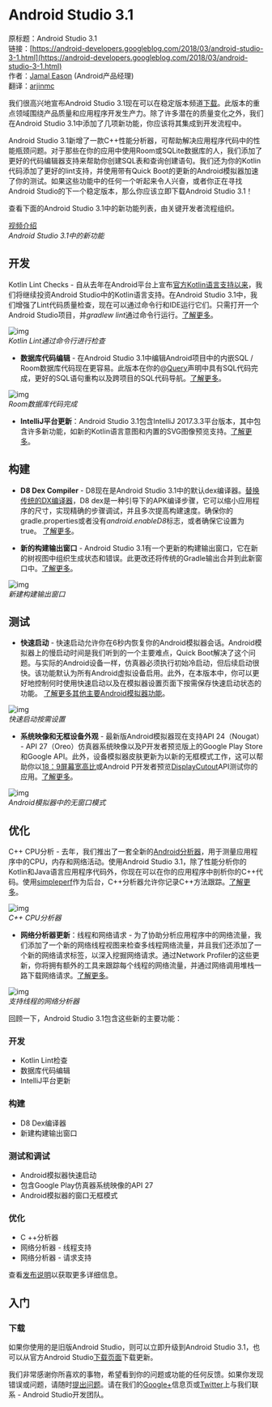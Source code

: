 # Android Studio 3.1

原标题：Android Studio 3.1  
链接：[https://android-developers.googleblog.com/2018/03/android-studio-3-1.html](https://android-developers.googleblog.com/2018/03/android-studio-3-1.html)  
作者：[Jamal Eason](https://www.google.com/+JamalEason) (Android产品经理)  
翻译：[arjinmc](https:github.com/arjinmc)    

我们很高兴地宣布Android Studio 3.1现在可以在稳定版本频道[下载](https://developer.android.com/studio/index.html)。此版本的重点领域围绕产品质量和应用程序开发生产力。除了许多潜在的质量变化之外，我们在Android Studio 3.1中添加了几项新功能，你应该将其集成到开发流程中。

Android Studio 3.1新增了一款C++性能分析器，可帮助解决应用程序代码中的性能瓶颈问题。对于那些在你的应用中使用Room或SQLite数据库的人，我们添加了更好的代码编辑器支持来帮助你创建SQL表和查询创建语句。我们还为你的Kotlin代码添加了更好的lint支持，并使用带有Quick Boot的更新的Android模拟器加速了你的测试。如果这些功能中的任何一个听起来令人兴奋，或者你正在寻找Android Studio的下一个稳定版本，那么你应该立即下载Android Studio 3.1！

查看下面的Android Studio 3.1中的新功能列表，由关键开发者流程组织。

[视频介绍](https://youtu.be/nnnW0nehPEA)  
<i>Android Studio 3.1中的新功能</i>

## 开发

Kotlin Lint Checks - 自从去年在Android平台上宣布[官方Kotlin语言支持以来](https://android-developers.googleblog.com/2017/05/android-announces-support-for-kotlin.html)，我们将继续投资Android Studio中的Kotlin语言支持。在Android Studio 3.1中，我们增强了Lint代码质量检查，现在可以通过命令行和IDE运行它们。只需打开一个Android Studio项目，并<i>gradlew lint</i>通过命令行运行。[了解更多](https://developer.android.com/studio/write/lint.html#commandline)。

![img](../images/2018.3.26.1.png)  
<i>Kotlin Lint通过命令行进行检查</i>

* <strong>数据库代码编辑</strong> - 在Android Studio 3.1中编辑Android项目中的内嵌SQL / Room数据库代码现在更容易。此版本在你的@[Query](https://developer.android.com/training/data-storage/room/accessing-data.html#query)声明中具有SQL代码完成，更好的SQL语句重构以及跨项目的SQL代码导航。[了解更多](https://developer.android.com/studio/releases/index.html#codingide)。

![img](../images/2018.3.26.2.png)  
<i>Room数据库代码完成</i>

* <strong>IntelliJ平台更新</strong>：Android Studio 3.1包含IntelliJ 2017.3.3平台版本，其中包含许多新功能，如新的Kotlin语言意图和内置的SVG图像预览支持。[了解更多](https://www.jetbrains.com/idea/whatsnew/#v2017-3)。

## 构建

* <strong>D8 Dex Compiler</strong> - D8现在是Android Studio 3.1中的默认dex编译器。[替换传统的DX编译器](https://android-developers.googleblog.com/2017/08/next-generation-dex-compiler-now-in.html)，D8 dex是一种引导下的APK编译步骤，它可以缩小应用程序的尺寸，实现精确的步骤调试，并且多次提高构建速度。确保你的gradle.properties或者没有<i>android.enableD8</i>标志，或者确保它设置为true。 [了解更多](https://developer.android.com/studio/releases/gradle-plugin.html#D8)。

* <strong>新的构建输出窗口</strong> - Android Studio 3.1有一个更新的构建输出窗口，它在新的树视图中组织生成状态和错误。此更改还将传统的Gradle输出合并到此新窗口中。[了解更多](http://d.android.com/studio/run/index.html#gradle-console)。

![img](../images/2018.3.26.3.png)  
<i>新建构建输出窗口</i>

## 测试

* <strong>快速启动</strong> - 快速启动允许你在6秒内恢复你的Android模拟器会话。Android模拟器上的慢启动时间是我们听到的一个主要难点，Quick Boot解决了这个问题。与实际的Android设备一样，仿真器必须执行初始冷启动，但后续启动很快。该功能默认为所有Android虚拟设备启用。此外，在本版本中，你可以更好地控制何时使用快速启动以及在模拟器设置页面下按需保存快速启动状态的功能。 [了解更多其他主要Android模拟器功能](https://android-developers.googleblog.com/2017/12/quick-boot-top-features-in-android.html)。

![img](../images/2018.3.26.4.png)  
<i>快速启动按需设置</i>

* <strong>系统映像和无框设备外观</strong> - 最新版Android模拟器现在支持API 24（Nougat） - API 27（Oreo）仿真器系统映像以及P开发者预览版上的Google Play Store和Google API。此外，设备模拟器皮肤更新为以新的无框模式工作，这可以帮助你以[18：9屏幕宽高比](https://android-developers.googleblog.com/2017/03/update-your-app-to-take-advantage-of.html)或Android P开发者预览[DisplayCutout](https://developer.android.com/reference/android/view/DisplayCutout.html)API测试你的应用。[了解更多](https://developer.android.com/studio/releases/emulator.html#27-1-8)。

![img](../images/2018.3.26.5.png)  
<i>Android模拟器中的无窗口模式</i>

## 优化

C++ CPU分析 - 去年，我们推出了一套全新的[Android分析器](http://d.android.com/studio/profile/android-profiler.html)，用于测量应用程序中的CPU，内存和网络活动。使用Android Studio 3.1，除了性能分析你的Kotlin和Java语言应用程序代码外，你现在可以在你的应用程序中剖析你的C++代码。使用[simpleperf](https://developer.android.com/ndk/guides/simpleperf.html)作为后台，C++分析器允许你记录C++方法跟踪。[了解更多](https://d.android.com/studio/profile/cpu-profiler.html)。

![img](../images/2018.3.26.6.png)  
<i>C++ CPU分析器</i>

* <strong>网络分析器更新</strong>：线程和网络请求 - 为了协助分析应用程序中的网络流量，我们添加了一个新的网络线程视图来检查多线程网络流量，并且我们还添加了一个新的网络请求标签，以深入挖掘网络请求。通过Network Profiler的这些更新，你将拥有额外的工具来跟踪每个线程的网络流量，并通过网络调用堆栈一路下载网络请求。[了解更多](http://d.android.com/studio/profile/network-profiler.html)。

![img](../images/2018.3.26.7.png)  
<i>支持线程的网络分析器</i>

回顾一下，Android Studio 3.1包含这些新的主要功能：

### 开发

* Kotlin Lint检查
* 数据库代码编辑
* IntelliJ平台更新

### 构建

* D8 Dex编译器
* 新建构建输出窗口

### 测试和调试

* Android模拟器快速启动
* 包含Google Play仿真器系统映像的API 27
* Android模拟器的窗口无框模式

### 优化

* C ++分析器
* 网络分析器 - 线程支持
* 网络分析器 - 请求支持

查看[发布说明](https://developer.android.com/studio/releases/index.html#3-1-0)以获取更多详细信息。

## 入门

### 下载

如果你使用的是旧版Android Studio，则可以立即升级到Android Studio 3.1，也可以从官方Android Studio[下载页面](https://developer.android.com/studio/index.html)下载更新。

我们非常感谢你所喜欢的事物，希望看到你的问题或功能的任何反馈。如果你发现错误或问题，请随时[提出问题](https://source.android.com/source/report-bugs#developer-tools)。请在我们的[Google+](https://plus.google.com/103342515830390186255)信息页或[Twitter](http://www.twitter.com/androidstudio)上与我们联系 - Android Studio开发团队。